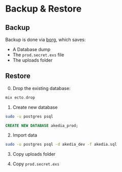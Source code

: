 Backup & Restore
=================

Backup
-------

Backup is done via [borg](https://www.borgbackup.org/), which saves: 

* A Database dump
* The `prod.secret.exs` file
* The uploads folder

Restore
--------

0. Drop the existing database:

```elixir
mix ecto.drop
```

1. Create new database

```bash
sudo -u postgres psql 
```

```sql
CREATE NEW DATABASE akedia_prod;
```

2. Import data

```bash
sudo -u postgres psql -d akedia_dev -f akedia.sql
```

3. Copy uploads folder

4. Copy `prod.secret.exs`